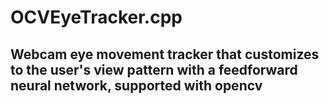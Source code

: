 # OCVEyeTracker.cpp

## Webcam eye movement tracker that customizes to the user's view pattern with a feedforward neural network, supported with opencv